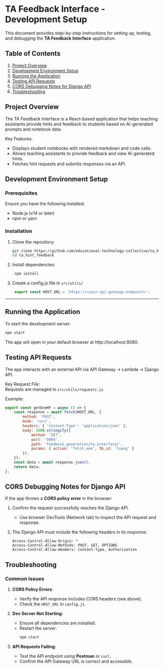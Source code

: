 # TA Feedback Interface - Development Setup

This document provides step-by-step instructions for setting up, testing, and debugging the **TA Feedback Interface** application.

## Table of Contents  
1. [Project Overview](#project-overview)
2. [Development Environment Setup](#development-environment-setup)
3. [Running the Application](#running-the-application)
4. [Testing API Requests](#testing-api-requests)
5. [CORS Debugging Notes for Django API](#cors-debugging-notes-for-django-api)
6. [Troubleshooting](#troubleshooting)


## Project Overview

The TA Feedback Interface is a React-based application that helps teaching assistants provide hints and feedback to students based on AI-generated prompts and notebook data.

Key Features:  
- Displays student notebooks with rendered markdown and code cells.  
- Allows teaching assistants to provide feedback and view AI-generated hints.  
- Fetches hint requests and submits responses via an API.


## Development Environment Setup

### Prerequisites  
Ensure you have the following installed:  
- Node.js (v14 or later)  
- npm or yarn  

### Installation  
1. Clone the repository:  
   ```bash
   git clone https://github.com/educational-technology-collective/ta_hint_feedback
   cd ta_hint_feedback
   ```

2. Install dependencies:
   ```bash
    npm install
   ```

3. Create a config.js file in `src/utils/`
   ```js
    export const HOST_URL = 'https://<your-api-gateway-endpoint>';
   ```


---
## Running the Application

To start the development server:

```bash
npm start
```

The app will open in your default browser at http://localhost:8080.

## Testing API Requests  

The app interacts with an external API via API Gateway → Lambda → Django API.  

Key Request File:  
Requests are managed in `src/utils/requests.js`.  

Example:  
```javascript
export const getOneHF = async () => {  
    const response = await fetch(HOST_URL, {  
        method: 'POST',  
        mode: 'cors',  
        headers: { 'Content-Type': 'application/json' },  
        body: JSON.stringify({  
            method: 'GET',  
            port: '9004',  
            path: 'feedback_generation/ta_interface/',  
            params: { action: 'fetch_one', TA_id: 'luang' }  
        }),  
    });  
    const data = await response.json();  
    return data;  
};  
```
   

## CORS Debugging Notes for Django API  

If the app throws a **CORS policy error** in the browser:  

1. Confirm the request successfully reaches the Django API.  
   - Use browser DevTools (Network tab) to inspect the API request and response.  

2. The Django API must include the following headers in its response:  
   ```http
   Access-Control-Allow-Origin: *
   Access-Control-Allow-Methods: POST, GET, OPTIONS
   Access-Control-Allow-Headers: Content-Type, Authorization
   ```

## Troubleshooting  

### Common Issues  

1. **CORS Policy Errors**:  
   - Verify the API response includes CORS headers (see above).  
   - Check the `HOST_URL` in `config.js`.  

2. **Dev Server Not Starting**:  
   - Ensure all dependencies are installed.  
   - Restart the server:  
     ```bash
     npm start
     ```

3. **API Requests Failing**:  
   - Test the API endpoint using **Postman** or `curl`.  
   - Confirm the API Gateway URL is correct and accessible.